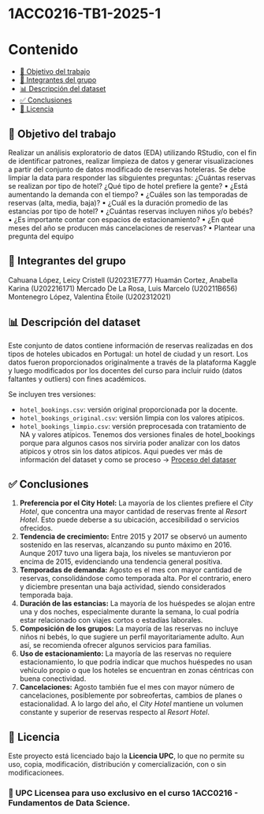 # 1ACC0216-TB1-2025-1
# Contenido

- [🎯 Objetivo del trabajo](#-objetivo-del-trabajo)
- [👥 Integrantes del grupo](#-integrantes-del-grupo)
- [📊 Descripción del dataset](#-descripción-del-dataset)
- [✅ Conclusiones](#-conclusiones)
- [🔐 Licencia](#-licencia)

## 🎯 Objetivo del trabajo
Realizar un análisis exploratorio de datos (EDA) utilizando RStudio, con el fin de identificar patrones, realizar limpieza de datos y generar visualizaciones a partir del conjunto de datos modificado de reservas hoteleras.
Se debe limpiar la data para responder las sibguientes preguntas:
¿Cuántas reservas se realizan por tipo de hotel? ¿Qué tipo de hotel prefiere la gente?
▪ ¿Está aumentando la demanda con el tiempo?
▪ ¿Cuáles son las temporadas de reservas (alta, media, baja)?
▪ ¿Cuál es la duración promedio de las estancias por tipo de hotel?
▪ ¿Cuántas reservas incluyen niños y/o bebés?
▪ ¿Es importante contar con espacios de estacionamiento?
▪ ¿En qué meses del año se producen más cancelaciones de reservas?
▪ Plantear una pregunta del equipo


## 👥 Integrantes del grupo
Cahuana López, Leicy Cristell (U20231E777) 
Huamán Cortez, Anabella Karina (U202216171) 
Mercado De La Rosa, Luis Marcelo (U20211B656) 
Montenegro López, Valentina Étoile (U202312021) 

## 📊 Descripción del dataset
Este conjunto de datos contiene información de reservas realizadas en dos tipos de hoteles ubicados en Portugal: un hotel de ciudad y un resort. Los datos fueron proporcionados originalmente a través de la plataforma Kaggle y luego modificados por los docentes del curso para incluir ruido (datos faltantes y outliers) con fines académicos.

Se incluyen tres versiones:
- `hotel_bookings.csv`: versión original proporcionada por la docente.
- `hotel_bookings_original.csv`: versión limpia con los valores atipicos.
- `hotel_bookings_limpio.csv`: versión preprocesada con tratamiento de NA y valores atípicos.
Tenemos dos versiones finales de hotel_bookings porque para algunos casos nos sirviria poder analizar con los datos atipicos y otros sin los datos atipicos.
Aqui puedes ver más de información del dataset y como se proceso -> [Proceso del dataser](./upc-4-tb1.pdf)

## ✅ Conclusiones
1. **Preferencia por el City Hotel:** La mayoría de los clientes prefiere el *City Hotel*, que concentra una mayor cantidad de reservas frente al *Resort Hotel*. Esto puede deberse a su ubicación, accesibilidad o servicios ofrecidos.
2. **Tendencia de crecimiento:** Entre 2015 y 2017 se observó un aumento sostenido en las reservas, alcanzando su punto máximo en 2016. Aunque 2017 tuvo una ligera baja, los niveles se mantuvieron por encima de 2015, evidenciando una tendencia general positiva.
3. **Temporadas de demanda:** Agosto es el mes con mayor cantidad de reservas, consolidándose como temporada alta. Por el contrario, enero y diciembre presentan una baja actividad, siendo considerados temporada baja.
4. **Duración de las estancias:** La mayoría de los huéspedes se alojan entre una y dos noches, especialmente durante la semana, lo cual podría estar relacionado con viajes cortos o estadías laborales.
5. **Composición de los grupos:** La mayoría de las reservas no incluye niños ni bebés, lo que sugiere un perfil mayoritariamente adulto. Aun así, se recomienda ofrecer algunos servicios para familias.
6. **Uso de estacionamiento:** La mayoría de las reservas no requiere estacionamiento, lo que podría indicar que muchos huéspedes no usan vehículo propio o que los hoteles se encuentran en zonas céntricas con buena conectividad.
7. **Cancelaciones:** Agosto también fue el mes con mayor número de cancelaciones, posiblemente por sobreofertas, cambios de planes o estacionalidad. A lo largo del año, el *City Hotel* mantiene un volumen constante y superior de reservas respecto al *Resort Hotel*.

## 🔐 Licencia
Este proyecto está licenciado bajo la **Licencia UPC**, lo que no permite su uso, copia, modificación, distribución y comercialización, con o sin modificacionees.

### 📄 UPC Licensea para uso exclusivo en el curso 1ACC0216 - Fundamentos de Data Science.
